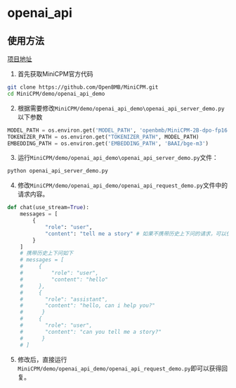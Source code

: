 # openai_api
## 使用方法
[项目地址](https://github.com/OpenBMB/MiniCPM/tree/main/demo/openai_api_demo)
1. 首先获取MiniCPM官方代码
```sh
git clone https://github.com/OpenBMB/MiniCPM.git
cd MiniCPM/demo/openai_api_demo
```
2. 根据需要修改`MiniCPM/demo/openai_api_demo\openai_api_server_demo.py`以下参数
```python
MODEL_PATH = os.environ.get('MODEL_PATH', 'openbmb/MiniCPM-2B-dpo-fp16')
TOKENIZER_PATH = os.environ.get("TOKENIZER_PATH", MODEL_PATH)
EMBEDDING_PATH = os.environ.get('EMBEDDING_PATH', 'BAAI/bge-m3')
```
3. 运行`MiniCPM/demo/openai_api_demo\openai_api_server_demo.py`文件：
```sh
python openai_api_server_demo.py
```
4. 修改`MiniCPM/demo/openai_api_demo/openai_api_request_demo.py`文件中的请求内容。
```python
def chat(use_stream=True):
    messages = [
        {
            "role": "user",
            "content": "tell me a story" # 如果不携带历史上下问的请求，可以仅修改content
        }
    ]
    # 携带历史上下问如下
    # messages = [
    #     {
    #         "role": "user",
    #         "content": "hello" 
    #     },
    #     {
    #       "role": "assistant",
    #       "content": "hello, can i help you?" 
    #      }
    #     {
    #       "role": "user",
    #       "content": "can you tell me a story?" 
    #      }
    # ]
```
5. 修改后，直接运行`MiniCPM/demo/openai_api_demo/openai_api_request_demo.py`即可以获得回复。